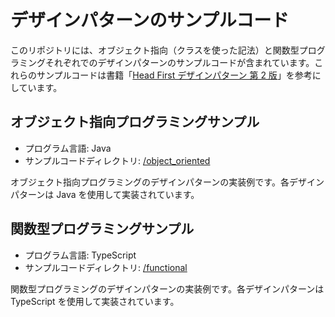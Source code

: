 # デザインパターンのサンプルコード

このリポジトリには、オブジェクト指向（クラスを使った記法）と関数型プログラミングそれぞれでのデザインパターンのサンプルコードが含まれています。これらのサンプルコードは書籍「[Head First デザインパターン 第 2 版](https://www.oreilly.co.jp/books/9784873119762/)」を参考にしています。

## オブジェクト指向プログラミングサンプル

- プログラム言語: Java
- サンプルコードディレクトリ: [/object_oriented](./object_oriented)

オブジェクト指向プログラミングのデザインパターンの実装例です。各デザインパターンは Java を使用して実装されています。

## 関数型プログラミングサンプル

- プログラム言語: TypeScript
- サンプルコードディレクトリ: [/functional](./functional)

関数型プログラミングのデザインパターンの実装例です。各デザインパターンは TypeScript を使用して実装されています。
